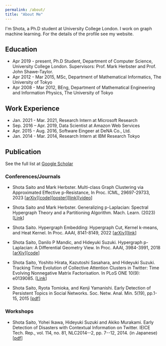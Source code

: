 ```yaml
---
permalink: /about/
title: "About Me"
---
```


I'm Shota, a Ph.D student at University College London. I work on graph machine learning. For the details of the profile see my website.


## Education

- Apr 2019 - present, Ph.D Student, 
     Department of Computer Science, University College London.
     Supervisors: Prof. Mark Herbster and Prof. John Shawe-Taylor.
- Apr 2012 - Mar 2015,  MSc, Department of Mathematical Informatics, The University of Tokyo
- Apr 2008 - Mar 2012, BEng,
Department of Mathematical Engineering and Information Physics, The University of Tokyo

## Work Experience
  - Jan. 2021 - Mar. 2021, Research Intern at Microsoft Research
  - Sep. 2016 – Apr. 2019, Data Scientist at Amazon Web Services
  - Apr. 2015 - Aug. 2016, Software Eingeer at DeNA Co., Ltd.
  - Jan. 2014 - Mar. 2014, Research Intern at IBM Research Tokyo

## Publication

See the full list at [Google Scholar](https://scholar.google.com/citations?user=B4jqiWUAAAAJ)

### Conferences/Journals

- Shota Saito and Mark Herbster. Multi-class Graph Clustering via Approximated Effective p-Resistance, In Proc. ICML, 29697-29733, 2023 [[arXiv](https://arxiv.org/abs/2306.08617)][[code](https://github.com/ShotaSAITO/approximated-presistance)][[poster](/assets/papers/icml23_poster.pdf)][[link](https://proceedings.mlr.press/v202/saito23a.html)][[video](https://icml.cc/virtual/2023/poster/24115)]

- Shota Saito and Mark Herbster. Generalizing p-Laplacian: Spectral Hypergraph Theory and a Partitioning Algorithm. Mach. Learn. (2023) [[Link](https://link.springer.com/article/10.1007/s10994-022-06264-y)]

- Shota Saito. Hypergraph Embedding: Hypergraph Cut, Kernel k-means, and Heat Kernel. In Proc. AAAI, 8141-8149, 2022 [[arXiv](https://arxiv.org/abs/2203.09888)][[link](https://github.com/ShotaSAITO/HypergraphModeling)]

- Shota Saito, Danilo P Mandic, and Hideyuki Suzuki. Hypergraph p-Laplacian: A Differential Geometry View. In Proc. AAAI, 3984-3991, 2018 [[arXiv](https://arxiv.org/abs/1711.08171)][[code](https://github.com/ShotaSAITO/Hypergraph-Laplacian)]

- Shota Saito, Yoshito Hirata, Kazutoshi Sasahara, and Hideyuki Suzuki. Tracking Time Evolution of Collective Attention Clusters in Twitter: Time Evolving Nonnegative Matrix Factorisation. In PLoS ONE 10(9): e0139085. [[Link](https://journals.plos.org/plosone/article?id=10.1371/journal.pone.0139085)] 

-  Shota Saito, Ryota Tomioka, and Kenji Yamanishi. Early Detection of Persistent Topics in Social Networks. Soc. Netw. Anal. Min. 5(19), pp.1-15, 2015 [[pdf](/assets/papers/snam15.pdf)]


### Workshops

 - Shota Saito, Yohei Ikawa, Hideyuki Suzuki and Akiko Murakami. Early Detection of Disasters with Contextual Information on Twitter. IEICE Tech. Rep., vol. 114, no. 81, NLC2014--2, pp. 7--12, 2014. (in Japanese) [[pdf](/assets/papers/nlc14.pdf)]
